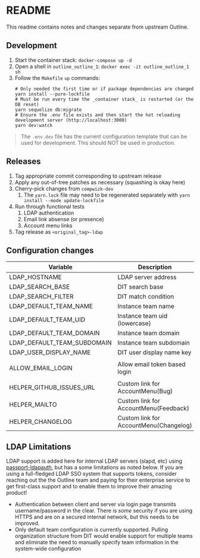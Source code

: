 # README

This readme contains notes and changes separate from upstream Outline.

## Development

1. Start the container stack: `docker-compose up -d`
1. Open a shell in `outline_outline_1`: `docker exec -it outline_outline_1 sh`
1. Follow the `Makefile` `up` commands:
	```
	# Only needed the first time or if package dependencies are changed
	yarn install --pure-lockfile
	# Must be run every time the _container stack_ is restarted (or the DB reset)
	yarn sequelize db:migrate
	# Ensure the .env file exists and then start the hot reloading development server (http://localhost:3000)
	yarn dev:watch
	```

> The `.env.dev` file has the current configuration template that can be used for development. This should NOT be used in production.

## Releases

1. Tag appropriate commit corresponding to upstream release
1. Apply any out-of-tree patches as necessary (squashing is okay here)
1. Cherry-pick changes from `compwizk-dev`
	1. The `yarn.lock` file may need to be regenerated separately with `yarn install --mode update-lockfile`
1. Run through functional tests
	1. LDAP authentication
	1. Email link absense (or presence)
	1. Account menu links
1. Tag release as `<original_tag>-ldap`

## Configuration changes

| Variable                    | Description                            | Default                                       | Sample Value          |
|-----------------------------|----------------------------------------|-----------------------------------------------|-----------------------|
| LDAP_HOSTNAME               | LDAP server address                    |                                               | ldap://127.0.0.1:389  |
| LDAP_SEARCH_BASE            | DIT search base                        |                                               | o=users,o=example.com |
| LDAP_SEARCH_FILTER          | DIT match condition                    |                                               | (uid={{username}})    |
| LDAP_DEFAULT_TEAM_NAME      | Instance team name                     |                                               | My Team               |
| LDAP_DEFAULT_TEAM_UID       | Instance team uid (lowercase)          |                                               | myteam                |
| LDAP_DEFAULT_TEAM_DOMAIN    | Instance team domain                   |                                               | example               |
| LDAP_DEFAULT_TEAM_SUBDOMAIN | Instance team subdomain                |                                               | myteam                |
| LDAP_USER_DISPLAY_NAME      | DIT user display name key              | uid                                           | displayName           |
|                             |                                        |                                               |                       |
| ALLOW_EMAIL_LOGIN           | Allow email token based login          |                                               | true                  |
|                             |                                        |                                               |                       |
| HELPER_GITHUB_ISSUES_URL    | Custom link for AccountMenu(Bug)       | https://www.github.com/outline/outline/issues |                       |
| HELPER_MAILTO               | Custom link for AccountMenu(Feedback)  | hello@getoutline.com                          |                       |
| HELPER_CHANGELOG            | Custom link for AccountMenu(Changelog) | https://www.getoutline.com/changelog          |                       |


## LDAP Limitations

LDAP support is added here for internal LDAP servers (slapd, etc) using [passport-ldapauth](https://www.passportjs.org/packages/passport-ldapauth/), but has a some limitations as noted below. If you are using a full-fledged LDAP SSO system that supports tokens, consider reaching out the the Outline team and paying for their enterprise service to get first-class support and to enable them to improve their amazing product!

- Authentication between client and server via login page transmits username/password in the clear. There is _some_ security if you are using HTTPS and are on a secured internal network, but this needs to be improved.
- Only default team configuration is currently supported. Pulling organization structure from DIT would enable support for multiple teams and eliminate the need to manually specify team information in the system-wide configuration
